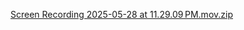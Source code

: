 [Screen Recording 2025-05-28 at 11.29.09 PM.mov.zip](https://github.com/user-attachments/files/20493476/Screen.Recording.2025-05-28.at.11.29.09.PM.mov.zip)
